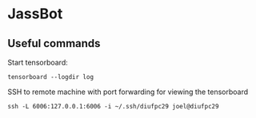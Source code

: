 # JassBot

## Useful commands
Start tensorboard:
    
    tensorboard --logdir log
    
SSH to remote machine with port forwarding for viewing the tensorboard
    
    ssh -L 6006:127.0.0.1:6006 -i ~/.ssh/diufpc29 joel@diufpc29